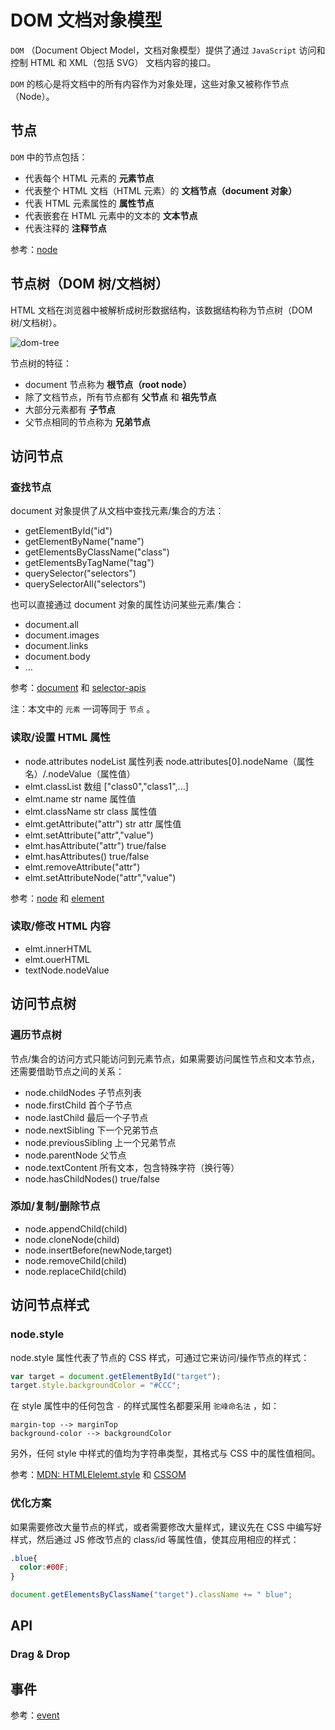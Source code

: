 DOM 文档对象模型
====

`DOM` （Document Object Model，文档对象模型）提供了通过 `JavaScript` 访问和控制 HTML 和 XML（包括 SVG） 文档内容的接口。

`DOM` 的核心是将文档中的所有内容作为对象处理，这些对象又被称作节点（Node）。

节点
----

`DOM` 中的节点包括：

+ 代表每个 HTML 元素的 __元素节点__
+ 代表整个 HTML 文档（HTML 元素）的 __文档节点（document 对象）__
+ 代表 HTML 元素属性的 __属性节点__
+ 代表嵌套在 HTML 元素中的文本的 __文本节点__
+ 代表注释的 __注释节点__

参考：[node](./node.md)

节点树（DOM 树/文档树）
----

HTML 文档在浏览器中被解析成树形数据结构，该数据结构称为节点树（DOM 树/文档树）。

![dom-tree](http://www.w3school.com.cn/i/ct_htmltree.gif)

节点树的特征：

+ document 节点称为 __根节点（root node）__
+ 除了文档节点，所有节点都有 __父节点__ 和 __祖先节点__
+ 大部分元素都有 __子节点__
+ 父节点相同的节点称为 __兄弟节点__

访问节点
----

### 查找节点

document 对象提供了从文档中查找元素/集合的方法：

+ getElementById("id")
+ getElementByName("name")
+ getElementsByClassName("class")
+ getElementsByTagName("tag")
+ querySelector("selectors")
+ querySelectorAll("selectors")

也可以直接通过 document 对象的属性访问某些元素/集合：

+ document.all
+ document.images
+ document.links
+ document.body
+ ...

参考：[document](./document.md) 和 [selector-apis](./selector-apis.md)

注：本文中的 `元素` 一词等同于 `节点` 。

### 读取/设置 HTML 属性

+ node.attributes nodeList 属性列表 node.attributes[0].nodeName（属性名）/.nodeValue（属性值）
+ elmt.classList 数组 ["class0","class1",...]
+ elmt.name str name 属性值
+ elmt.className str class 属性值
+ elmt.getAttribute("attr")  str attr 属性值
+ elmt.setAttribute("attr","value")
+ elmt.hasAttribute("attr") true/false
+ elmt.hasAttributes()  true/false
+ elmt.removeAttribute("attr")
+ elmt.setAttributeNode("attr","value")

参考：[node](./node.md) 和 [element](./element.md)

### 读取/修改 HTML 内容

+ elmt.innerHTML
+ elmt.ouerHTML
+ textNode.nodeValue

访问节点树
----

### 遍历节点树

节点/集合的访问方式只能访问到元素节点，如果需要访问属性节点和文本节点，还需要借助节点之间的关系：

+ node.childNodes 子节点列表
+ node.firstChild 首个子节点
+ node.lastChild 最后一个子节点
+ node.nextSibling 下一个兄弟节点
+ node.previousSibling  上一个兄弟节点
+ node.parentNode 父节点
+ node.textContent 所有文本，包含特殊字符（换行等）
+ node.hasChildNodes() true/false

### 添加/复制/删除节点

+ node.appendChild(child)
+ node.cloneNode(child)
+ node.insertBefore(newNode,target)
+ node.removeChild(child)
+ node.replaceChild(child)

访问节点样式
----

### node.style

node.style 属性代表了节点的 CSS 样式，可通过它来访问/操作节点的样式：

```js
var target = document.getElementById("target");
target.style.backgroundColor = "#CCC";
```

在 style 属性中的任何包含 `-` 的样式属性名都要采用 `驼峰命名法` ，如：

```
margin-top --> marginTop
background-color --> backgroundColor
```

另外，任何 style 中样式的值均为字符串类型，其格式与 CSS 中的属性值相同。

参考：[MDN: HTMLElelemt.style](https://developer.mozilla.org/en-US/docs/Web/API/HTMLElement/style) 和 [CSSOM](../cssom/readme.md)

### 优化方案

如果需要修改大量节点的样式，或者需要修改大量样式，建议先在 CSS 中编写好样式，然后通过 JS 修改节点的 class/id 等属性值，使其应用相应的样式：

```css
.blue{
  color:#00F;
}
```

```js
document.getElementsByClassName("target").className += " blue";
```

API
----

### Drag & Drop

事件
----

参考：[event](./event/readme.md)
